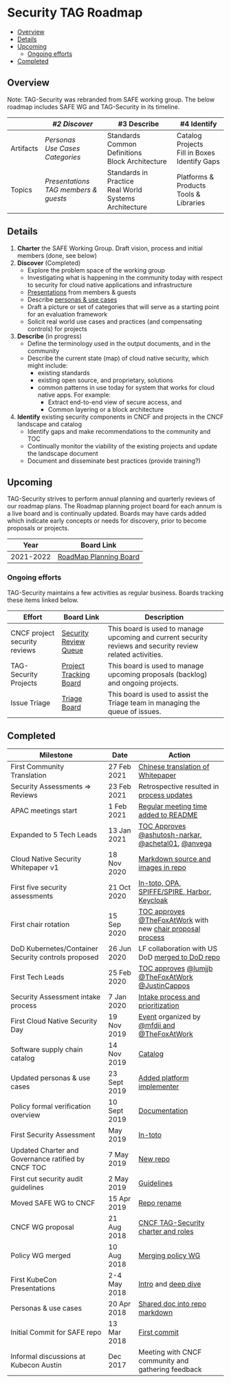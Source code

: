 # Security TAG Roadmap

* [Overview](#overview)
* [Details](#details)
* [Upcoming](#upcoming)
  * [Ongoing efforts](#ongoing-efforts)
* [Completed](completed)

## Overview
Note:  TAG-Security was rebranded from SAFE working group. The below roadmap
includes SAFE WG and TAG-Security in its timeline.

|     | <i> #2 Discover </i>| #3 Describe | #4 Identify
| --- | --- | --- | --- |
| Artifacts | <i> Personas<br/>Use Cases<br/>Categories </i> | Standards<br/>Common Definitions<br/>Block Architecture | Catalog Projects<br/>Fill in Boxes<br/>Identify Gaps
| Topics | <i> Presentations<br/>TAG members & guests </i> | Standards in Practice<br/>Real World Systems Architecture | Platforms & Products<br/>Tools & Libraries

## Details

1. **Charter** the SAFE Working Group. Draft vision, process and initial members
   (done, see below)
2. **Discover** (Completed)
   * Explore the problem space of the working group
   * Investigating what is happening in the community today with respect to security for cloud native applications and infrastructure
   * [Presentations](issues?utf8=%E2%9C%93&q=is%3Aclosed+is%3Aissue+label%3Ausecase-presentation+) from members & guests
   * Describe [personas & use cases](usecase-personas/)
   * Draft a picture or set of categories that will serve as a starting point for an evaluation framework
   * Solicit real world use cases and practices (and compensating controls) for projects
3. **Describe** (in progress)
   * Define the terminology used in the output documents, and in the community
   * Describe the current state (map) of cloud native security, which might include:
      * existing standards
      * existing open source, and proprietary, solutions
      * common patterns in use today for system that works for cloud native apps. For example:
        * Extract end-to-end view of secure access, and
        * Common layering or a block architecture
4. **Identify** existing security components in CNCF and projects in the CNCF landscape and catalog
   * Identify gaps and make recommendations to the community and TOC
   * Continually monitor the viability of the existing projects and update the landscape document
   * Document and disseminate best practices (provide training?)

## Upcoming

TAG-Security strives to perform annual planning and quarterly reviews of our
roadmap plans.  The Roadmap planning project board for each annum is a live
board and is continually updated.  Boards may have cards added which indicate
early concepts or needs for discovery, prior to become proposals or projects.

| Year | Board Link |
| --- | --- |
| 2021-2022 | [RoadMap Planning Board](https://github.com/cncf/tag-security/projects/4) |

### Ongoing efforts

TAG-Security maintains a few activities as regular business.  Boards tracking
these items linked below.

| Effort | Board Link | Description |
| --- | --- | -- |
| CNCF project security reviews | [Security Review Queue](https://github.com/cncf/tag-security/projects/2) | This board is used to manage upcoming and current security reviews and security review related activities. |
| TAG-Security Projects | [Project Tracking Board](https://github.com/cncf/tag-security/projects/1) | This board is used to manage upcoming proposals (backlog) and ongoing projects. |
| Issue Triage | [Triage Board](https://github.com/cncf/tag-security/projects/3) | This board is used to assist the Triage team in managing the queue of issues. |


## Completed

|   Milestone  | Date | Action
| --- | --- | --- |
| First Community Translation | 27 Feb 2021 | [Chinese translation of Whitepaper](https://github.com/cncf/tag-security/pull/471) |
| Security Assessments => Reviews | 23 Feb 2021 | Retrospective resulted in [process updates](https://github.com/cncf/tag-security/pull/488) |
| APAC meetings start | 1 Feb 2021 | [Regular meeting time added to README](https://github.com/cncf/tag-security/pull/518)
| Expanded to 5 Tech Leads | 13 Jan 2021 | [TOC Approves](https://lists.cncf.io/g/cncf-toc/topic/79052801#5599) [@ashutosh-narkar](https://github.com/ashutosh-narkar), [@achetal01](https://github.com/achetal01), [@anvega](https://github.com/anvega) |
| Cloud Native Security Whitepaper v1 | 18 Nov 2020 | [Markdown source and images in repo](https://github.com/cncf/tag-security/pull/452) |
| First five security assessments | 21 Oct 2020 | [In-toto, OPA, SPIFFE/SPIRE, Harbor, Keycloak](https://github.com/cncf/tag-security/issues/167) |
| First chair rotation | 15 Sep 2020 | [TOC approves](https://lists.cncf.io/g/cncf-toc/topic/77001316#5303) [@TheFoxAtWork](https://github.com/TheFoxAtWork) with new [chair proposal process](https://github.com/cncf/tag-security/pull/419/files)
| DoD Kubernetes/Container Security controls proposed | 26 Jun 2020 | LF collaboration with US DoD [merged to DoD repo](https://repo1.dso.mil/dsawg-devsecops/kubernetes-srg/k8-srg-artifacts/-/tree/master/linuxfoundation) |
| First Tech Leads  | 25 Feb 2020 | [TOC approves](https://lists.cncf.io/g/cncf-toc/topic/71341283#4198) [@lumjjb](https://github.com/lumjjb) [@TheFoxAtWork](https://github.com/TheFoxAtWork)  [@JustinCappos](https://github.com/JustinCappos) |
| Security Assessment intake process | 7 Jan 2020 | [Intake process and prioritization](https://github.com/cncf/tag-security/pull/296) |
| First Cloud Native Security Day | 19 Nov 2019 | [Event](https://events19.linuxfoundation.org/events/cloud-native-security-day-2019/) organized by [@mfdii and @TheFoxAtWork](https://github.com/cncf/tag-security/issues/209) |
| Software supply chain catalog  | 14 Nov 2019 | [Catalog](https://github.com/cncf/tag-security/pull/284) |
| Updated personas & use cases | 23 Sept 2019 | [Added platform implementer](https://github.com/cncf/tag-security/pull/246)
| Policy formal verification overview | 10 Sept 2019 | [Documentation](https://github.com/cncf/tag-security/pull/242)
| First Security Assessment | May 2019 | [In-toto](https://github.com/cncf/tag-security/pull/202)  |
| Updated Charter and Governance ratified by CNCF TOC |  7 May 2019 | [New repo](https://github.com/cncf/tag-security/tree/main/governance) |
| First cut security audit guidelines  | 2 May 2019 | [Guidelines](https://github.com/cncf/tag-security/pull/125) |
| Moved SAFE WG to CNCF  | 15 Apr 2019 | [Repo rename](https://github.com/cncf/tag-security/pull/148) |
| CNCF WG proposal | 21 Aug 2018 | [CNCF TAG-Security charter and roles](https://github.com/cncf/toc/pull/146) |
| Policy WG merged | 10 Aug 2018 | [Merging policy WG](https://github.com/cncf/tag-security/blob/main/policy-wg-merging.md)  |
| First KubeCon Presentations | 2-4 May 2018 | [Intro](https://kccnceu18.sched.com/event/ENw3/safe-wg-intro-jeyappragash-j-j-padmeio-ray-colline-google-any-skill-level) and [deep dive](https://kccnceu18.sched.com/event/ENw5/safe-wg-deep-dive-ray-colline-google-intermediate-skill-level) |
| Personas & use cases | 20 Apr 2018 | [Shared doc into repo markdown](https://github.com/cncf/tag-security/pull/16)
| Initial Commit for SAFE repo | 13 Mar 2018 | [First commit](https://github.com/cncf/tag-security/commit/fe999bd637456ade5e6cc8866d0db4107a0d9778) |
| Informal discussions at Kubecon Austin | Dec 2017 | Meeting with CNCF community and gathering feedback |
